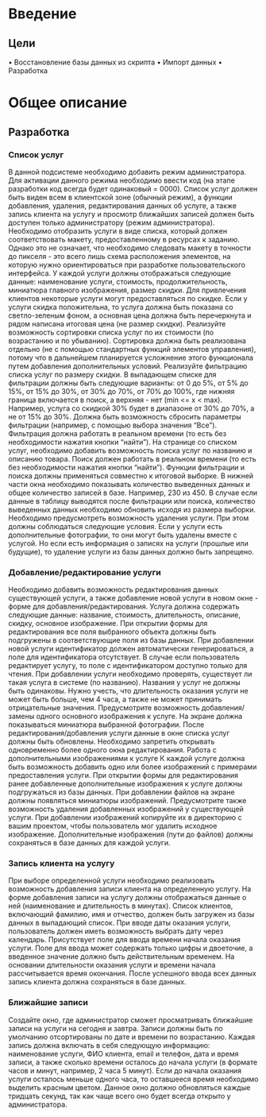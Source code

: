 # Введение
## Цели
• Восстановление базы данных из скрипта
• Импорт данных
• Разработка
# Общее описание
## Разработка
### Список услуг
В данной подсистеме необходимо добавить режим администратора. Для активации данного режима 
необходимо ввести код (на этапе разработки код всегда будет одинаковый = 0000). Список услуг должен 
быть виден всем в клиентской зоне (обычный режим), а функции добавления, удаления, редактирования 
данных об услуге, а также запись клиента на услугу и просмотр ближайших записей должен быть доступен 
только администратору (режим администратора).
Необходимо отобразить услуги в виде списка, который должен соответствовать макету, 
предоставленному в ресурсах к заданию. Однако это не означает, что необходимо следовать макету в 
точности до пикселя - это всего лишь схема расположения элементов, на которую нужно ориентироваться 
при разработке пользовательского интерфейса.
У каждой услуги должны отображаться следующие данные: наименование услуги, стоимость, 
продолжительность, миниатюра главного изображения, размер скидки.
Для привлечения клиентов некоторые услуги могут предоставляться по скидке. Если у услуги скидка 
положительна, то услуга должна быть показана со светло-зеленым фоном, а основная цена должна быть 
перечеркнута и рядом написана итоговая цена (не размер скидки).
Реализуйте возможность сортировки списка услуг по их стоимости (по возрастанию и по убыванию). 
Сортировка должна быть реализована отдельно (не с помощью стандартных функций элементов 
управления), потому что в дальнейшем планируется усложнение этого функционала путем добавления 
дополнительных условий.
Реализуйте фильтрацию списка услуг по размеру скидки. В выпадающем списке для фильтрации должны 
быть следующие варианты: от 0 до 5%, от 5% до 15%, от 15% до 30%, от 30% до 70%, от 70% до 100%, где 
нижняя граница включается в поиск, а верхняя - нет (min <= x < max). Например, услуга со скидкой 30% 
будет в диапазоне от 30% до 70%, а не от 15% до 30%. Должна быть возможность сбросить параметры 
фильтрации (например, с помощью выбора значения “Все”). Фильтрация должна работать в реальном 
времени (то есть без необходимости нажатия кнопки “найти”).
На странице со списком услуг, необходимо добавить возможность поиска услуг по названию и описанию 
товара. Поиск должен работать в реальном времени (то есть без необходимости нажатия кнопки “найти”).
Функции фильтрации и поиска должны применяться совместно к итоговой выборке.
В нижней части окна необходимо показывать количество выведенных данных и общее количество 
записей в базе. Например, 230 из 450. В случае если данные в таблицу выводятся после фильтрации или 
поиска, количество выведенных данных необходимо обновить исходя из размера выборки. 
Необходимо предусмотреть возможность удаления услуги. При этом должны соблюдаться следующие 
условия. Если у услуги есть дополнительные фотографии, то они могут быть удалены вместе с услугой. Но 
если есть информация о записях на услуги (прошлые или будущие), то удаление услуги из базы данных должно быть запрещено.
### Добавление/редактирование услуги
Необходимо добавить возможность редактирования данных существующей услуги, а также добавление новой услуги в новом окне - форме для добавления/редактирования.
Услуга должна содержать следующие данные: название, стоимость, длительность, описание, скидку, основное изображение.
При открытии формы для редактирования все поля выбранного объекта должны быть подгружены в соответствующие поля из базы данных.
При добавлении новой услуги идентификатор должен автоматически генерироваться, а поле для идентификатора отсутствует. В случае если пользователь редактирует услугу, то поле с идентификатором доступно только для чтения.
При добавлении услуги необходимо проверять, существует ли такая услуга в системе (по названию). 
Названия у услуг не должны быть одинаковы. 
Нужно учесть, что длительность оказания услуги не может быть больше, чем 4 часа, а также не может принимать отрицательные значения.
Предусмотрите возможность добавления/замены одного основного изображения к услуге. На экране должна показываться миниатюра выбранной фотографии.
После редактирования/добавления услуги данные в окне списка услуг должны быть обновлены.
Необходимо запретить открывать одновременно более одного окна редактирования.
Работа с дополнительными изображениями к услуге
К каждой услуге должна быть возможность добавить одно или более изображений с примерами предоставления услуги.
При открытии формы для редактирования ранее добавленные дополнительные изображения к услуге должны подгружаться из базы данных.
При добавлении файлов на экране должны появляться миниатюры изображений. Предусмотрите также возможность удаления добавленных изображений у существующей услуги.
При добавлении изображений копируйте их в директорию с вашим проектом, чтобы пользователь мог удалить исходное изображение.
Дополнительные изображения (пути до файлов) должны сохраняться в базе данных для каждой услуги.
### Запись клиента на услугу
При выборе определенной услуги необходимо реализовать возможность добавления записи клиента на определенную услугу.
На форме добавления записи на услугу должны отображаться данные о ней (наименование и длительность в минутах).
Список клиентов, включающий фамилию, имя и отчество, должен быть загружен из базы данных в выпадающий список.
При вводе даты оказания услуги, пользователь должен иметь возможность выбрать дату через календарь.
Присутствует поле для ввода времени начала оказания услуги. Поле для ввода может содержать только цифры и двоеточие, а введенное значение должно быть действительным временем. На основании длительности оказания услуги и времени начала рассчитывается время окончания.
После успешного ввода всех данных запись клиента должна сохраняться в базе данных.
### Ближайшие записи
Создайте окно, где администратор сможет просматривать ближайшие записи на услуги на сегодня и завтра. Записи должны быть по умолчанию отсортированы по дате и времени по возрастанию.
Каждая запись должна включать в себя следующую информацию: наименование услуги, ФИО клиента, email и телефон, дата и время записи, а также сколько времени осталось до начала услуги (в формате часов и минут, например, 2 часа 5 минут). Если до начала оказания услуги осталось меньше одного часа, то оставшееся время необходимо выделить красным цветом.
Данное окно должно обновляться каждые тридцать секунд, так как чаще всего оно будет всегда открыто у администратора.